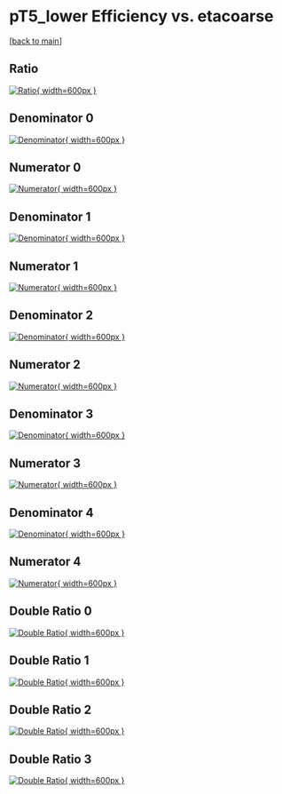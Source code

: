 # pT5_lower Efficiency vs. etacoarse

[[back to main](./)]



## Ratio

[![Ratio](../mtv/var/pT5_lower_vtr_211_1_eff_etacoarse.png){ width=600px }](../mtv/var/pT5_lower_vtr_211_1_eff_etacoarse.pdf)

## Denominator 0

[![Denominator](../mtv/den/pT5_lower_vtr_211_1_eff_etacoarse_den0.png){ width=600px }](../mtv/den/pT5_lower_vtr_211_1_eff_etacoarse_den0.pdf)

## Numerator 0

[![Numerator](../mtv/num/pT5_lower_vtr_211_1_eff_etacoarse_num0.png){ width=600px }](../mtv/num/pT5_lower_vtr_211_1_eff_etacoarse_num0.pdf)

## Denominator 1

[![Denominator](../mtv/den/pT5_lower_vtr_211_1_eff_etacoarse_den1.png){ width=600px }](../mtv/den/pT5_lower_vtr_211_1_eff_etacoarse_den1.pdf)

## Numerator 1

[![Numerator](../mtv/num/pT5_lower_vtr_211_1_eff_etacoarse_num1.png){ width=600px }](../mtv/num/pT5_lower_vtr_211_1_eff_etacoarse_num1.pdf)

## Denominator 2

[![Denominator](../mtv/den/pT5_lower_vtr_211_1_eff_etacoarse_den2.png){ width=600px }](../mtv/den/pT5_lower_vtr_211_1_eff_etacoarse_den2.pdf)

## Numerator 2

[![Numerator](../mtv/num/pT5_lower_vtr_211_1_eff_etacoarse_num2.png){ width=600px }](../mtv/num/pT5_lower_vtr_211_1_eff_etacoarse_num2.pdf)

## Denominator 3

[![Denominator](../mtv/den/pT5_lower_vtr_211_1_eff_etacoarse_den3.png){ width=600px }](../mtv/den/pT5_lower_vtr_211_1_eff_etacoarse_den3.pdf)

## Numerator 3

[![Numerator](../mtv/num/pT5_lower_vtr_211_1_eff_etacoarse_num3.png){ width=600px }](../mtv/num/pT5_lower_vtr_211_1_eff_etacoarse_num3.pdf)

## Denominator 4

[![Denominator](../mtv/den/pT5_lower_vtr_211_1_eff_etacoarse_den4.png){ width=600px }](../mtv/den/pT5_lower_vtr_211_1_eff_etacoarse_den4.pdf)

## Numerator 4

[![Numerator](../mtv/num/pT5_lower_vtr_211_1_eff_etacoarse_num4.png){ width=600px }](../mtv/num/pT5_lower_vtr_211_1_eff_etacoarse_num4.pdf)

## Double Ratio 0

[![Double Ratio](../mtv/ratio/pT5_lower_vtr_211_1_eff_etacoarse_ratio0.png){ width=600px }](../mtv/ratio/pT5_lower_vtr_211_1_eff_etacoarse_ratio0.pdf)

## Double Ratio 1

[![Double Ratio](../mtv/ratio/pT5_lower_vtr_211_1_eff_etacoarse_ratio1.png){ width=600px }](../mtv/ratio/pT5_lower_vtr_211_1_eff_etacoarse_ratio1.pdf)

## Double Ratio 2

[![Double Ratio](../mtv/ratio/pT5_lower_vtr_211_1_eff_etacoarse_ratio2.png){ width=600px }](../mtv/ratio/pT5_lower_vtr_211_1_eff_etacoarse_ratio2.pdf)

## Double Ratio 3

[![Double Ratio](../mtv/ratio/pT5_lower_vtr_211_1_eff_etacoarse_ratio3.png){ width=600px }](../mtv/ratio/pT5_lower_vtr_211_1_eff_etacoarse_ratio3.pdf)

